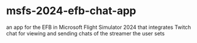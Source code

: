 # msfs-2024-efb-chat-app
an app for the EFB in Microsoft Flight Simulator 2024 that integrates Twitch chat for viewing and sending chats of the streamer the user sets
